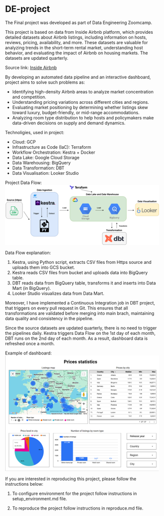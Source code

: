 # DE-project
The Final project was developed as part of Data Engineering Zoomcamp. 

This project is based on data from Inside Airbnb platform, which provides detailed datasets about Airbnb listings, including information on hosts, reviews, pricing, availability, and more. These datasets are valuable for analyzing trends in the short-term rental market, understanding host behavior, and evaluating the impact of Airbnb on housing markets. The datasets are updated quarterly. 

Source link: [Inside Airbnb](https://insideairbnb.com/get-the-data.) 

By developing an automated data pipeline and an interactive dashboard, project aims to solve such problems as:
- Identifying high-density Airbnb areas to analyze market concentration and competition. 
- Understanding pricing variations across different cities and regions.
- Evaluating market positioning by determining whether listings skew toward luxury, budget-friendly, or mid-range accommodations.
- Analyzing room type distribution to help hosts and policymakers make data-driven decisions on supply and demand dynamics.

Technoligies, used in project:
- Cloud: GCP
- Infrastructure as Code (IaC): Terraform
- Workflow Orchestration: Kestra + Docker
- Data Lake: Google Cloud Storage
- Data Warehousing: BigQuery
- Data Transformation: DBT
- Data Visualisation: Looker Studio

Project Data Flow:
![Data Flow](<Data flow.png>)

Data Flow explanation: 
1. Kestra, using Python script, extracts CSV files from Https source and uploads them into GCS bucket.
2. Kestra reads CSV files from bucket and uploads data into BigQuery table. 
3. DBT reads data from BigQuery table, transforms it and inserts into Data Mart (in BigQuery). 
4. Looker Studio visualizes data from Data Mart. 

Moreover, I have implemented a Continuous Integration job in DBT project, that triggers on every pull request in Git. This ensures that all transformations are validated before merging into main brach, maintaining data quality and consistency in the pipeline.

Since the source datasets are updated quarterly, there is no need to trigger the pipelines daily.
Kestra triggers Data Flow on the 1st day of each month, DBT runs on the 2nd day of each month. 
As a result, dashboard data is refreshed once a month. 

Example of dashboard: 
![dashboard](<looker/Prices statistics.png>)


If you are interested in reproducing this project, please follow the instructions below:

1. To configure environment for the project follow instructions in setup_environment.md file.

2. To reproduce the project follow instructions in reproduce.md file. 
















